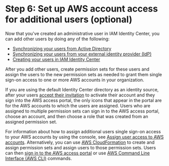 # Step 6: Set up AWS account access for additional users \(optional\)<a name="set-up-single-sign-on-access-to-accounts"></a>

Now that you've created an administrative user in IAM Identity Center, you can add other users by doing any of the following:
+ [Synchronizing your users from Active Directory](provision-users-groups-AD.md)
+ [Synchronizing your users from your external identity provider \(IdP\)](manage-your-identity-source-idp.md#provisioning-when-external-idp)
+ [Creating your users in IAM Identity Center](addusers.md)

After you add other users, create permission sets for these users and assign the users to the new permission sets as needed to grant them single sign\-on access to one or more AWS accounts in your organization\.

If you are using the default Identity Center directory as an identity source, after your users [accept their invitation](howtoactivateaccount.md) to activate their account and they sign into the AWS access portal, the only icons that appear in the portal are for the AWS accounts to which the users are assigned\. Users who are assigned to multiple permission sets can sign in to the AWS access portal, choose an account, and then choose a role that was created from an assigned permission set\. 

For information about how to assign additional users single sign\-on access to your AWS accounts by using the console, see [Assign user access to AWS accounts](useraccess.md#assignusers)\. Alternatively, you can use [AWS CloudFormation](https://docs.aws.amazon.com/AWSCloudFormation/latest/UserGuide/AWS_SSO.html) to create and assign permission sets and assign users to those permission sets\. Users can then [sign in to the AWS access portal](howtosignin.md) or use [AWS Command Line Interface \(AWS CLI\)](https://docs.aws.amazon.com/singlesignon/latest/userguide/integrating-aws-cli.html) commands\.